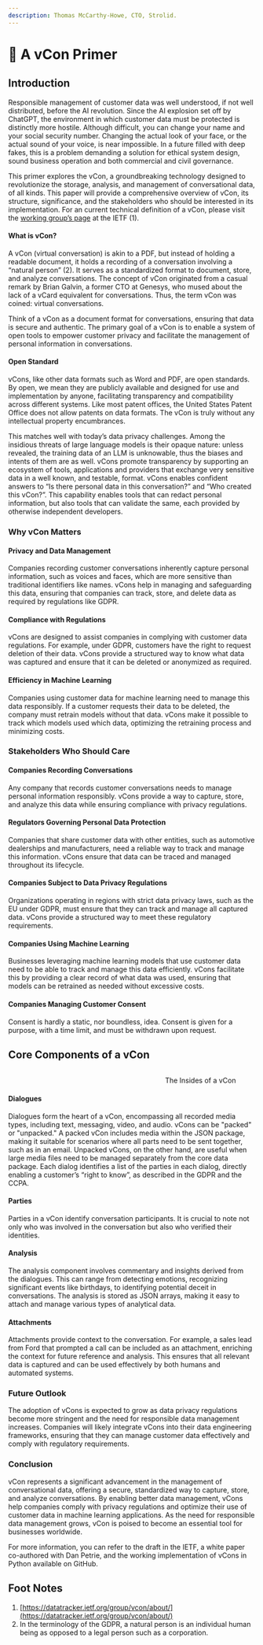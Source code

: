 ```yaml
---
description: Thomas McCarthy-Howe, CTO, Strolid.
---
```


# 💬 A vCon Primer



## Introduction

Responsible management of customer data was well understood, if not well distributed, before the AI revolution. Since the AI explosion set off by ChatGPT, the environment in which customer data must be protected is distinctly more hostile. Although difficult, you can change your name and your social security number. Changing the actual look of your face, or the actual sound of your voice, is near impossible. In a future filled with deep fakes, this is a problem demanding a solution for ethical system design, sound business operation and both commercial and civil governance.

This primer explores the vCon, a groundbreaking technology designed to revolutionize the storage, analysis, and management of conversational data, of all kinds. This paper will provide a comprehensive overview of vCon, its structure, significance, and the stakeholders who should be interested in its implementation. For an current technical definition of a vCon, please visit the [working group’s page](https://datatracker.ietf.org/group/vcon/about/) at the IETF (1).

#### What is vCon?

A vCon (virtual conversation) is akin to a PDF, but instead of holding a readable document, it holds a recording of a conversation involving a “natural person” (2). It serves as a standardized format to document, store, and analyze conversations. The concept of vCon originated from a casual remark by Brian Galvin, a former CTO at Genesys, who mused about the lack of a vCard equivalent for conversations. Thus, the term vCon was coined: virtual conversations.

Think of a vCon as a document format for conversations, ensuring that data is secure and authentic. The primary goal of a vCon is to enable a system of open tools to empower customer privacy and facilitate the management of personal information in conversations.

#### Open Standard

vCons, like other data formats such as Word and PDF, are open standards. By open, we mean they are publicly available and designed for use and implementation by anyone, facilitating transparency and compatibility across different systems. Like most patent offices, the United States Patent Office does not allow patents on data formats. The vCon is truly without any intellectual property encumbrances.

This matches well with today’s data privacy challenges. Among the insidious threats of large language models is their opaque nature: unless revealed, the training data of an LLM is unknowable, thus the biases and intents of them are as well. vCons promote transparency by supporting an ecosystem of tools, applications and providers that exchange very sensitive data in a well known, and testable, format. vCons enables confident answers to “Is there personal data in this conversation?” and “Who created this vCon?”. This capability enables tools that can redact personal information, but also tools that can validate the same, each provided by otherwise independent developers.

### Why vCon Matters

#### Privacy and Data Management

Companies recording customer conversations inherently capture personal information, such as voices and faces, which are more sensitive than traditional identifiers like names. vCons help in managing and safeguarding this data, ensuring that companies can track, store, and delete data as required by regulations like GDPR.

#### Compliance with Regulations

vCons are designed to assist companies in complying with customer data regulations. For example, under GDPR, customers have the right to request deletion of their data. vCons provide a structured way to know what data was captured and ensure that it can be deleted or anonymized as required.

#### Efficiency in Machine Learning

Companies using customer data for machine learning need to manage this data responsibly. If a customer requests their data to be deleted, the company must retrain models without that data. vCons make it possible to track which models used which data, optimizing the retraining process and minimizing costs.

### Stakeholders Who Should Care

#### Companies Recording Conversations

Any company that records customer conversations needs to manage personal information responsibly. vCons provide a way to capture, store, and analyze this data while ensuring compliance with privacy regulations.

#### Regulators Governing Personal Data Protection

Companies that share customer data with other entities, such as automotive dealerships and manufacturers, need a reliable way to track and manage this information. vCons ensure that data can be traced and managed throughout its lifecycle.

#### Companies Subject to Data Privacy Regulations

Organizations operating in regions with strict data privacy laws, such as the EU under GDPR, must ensure that they can track and manage all captured data. vCons provide a structured way to meet these regulatory requirements.

#### Companies Using Machine Learning

Businesses leveraging machine learning models that use customer data need to be able to track and manage this data efficiently. vCons facilitate this by providing a clear record of what data was used, ensuring that models can be retrained as needed without excessive costs.

#### Companies Managing Customer Consent

Consent is hardly a static, nor boundless, idea. Consent is given for a purpose, with a time limit, and must be withdrawn upon request.

## Core Components of a vCon

<div align="right">

<figure><img src="../.gitbook/assets/Conserver Pictures (8).jpg" alt=""><figcaption><p>The Insides of a vCon</p></figcaption></figure>

</div>

#### Dialogues

Dialogues form the heart of a vCon, encompassing all recorded media types, including text, messaging, video, and audio. vCons can be "packed" or "unpacked." A packed vCon includes media within the JSON package, making it suitable for scenarios where all parts need to be sent together, such as in an email. Unpacked vCons, on the other hand, are useful when large media files need to be managed separately from the core data package. Each dialog identifies a list of the parties in each dialog, directly enabling a customer’s “right to know”, as described in the GDPR and the CCPA.

#### Parties

Parties in a vCon identify conversation participants. It is crucial to note not only who was involved in the conversation but also who verified their identities.

#### Analysis

The analysis component involves commentary and insights derived from the dialogues. This can range from detecting emotions, recognizing significant events like birthdays, to identifying potential deceit in conversations. The analysis is stored as JSON arrays, making it easy to attach and manage various types of analytical data.

#### Attachments

Attachments provide context to the conversation. For example, a sales lead from Ford that prompted a call can be included as an attachment, enriching the context for future reference and analysis. This ensures that all relevant data is captured and can be used effectively by both humans and automated systems.

### Future Outlook

The adoption of vCons is expected to grow as data privacy regulations become more stringent and the need for responsible data management increases. Companies will likely integrate vCons into their data engineering frameworks, ensuring that they can manage customer data effectively and comply with regulatory requirements.

### Conclusion

vCon represents a significant advancement in the management of conversational data, offering a secure, standardized way to capture, store, and analyze conversations. By enabling better data management, vCons help companies comply with privacy regulations and optimize their use of customer data in machine learning applications. As the need for responsible data management grows, vCon is poised to become an essential tool for businesses worldwide.

For more information, you can refer to the draft in the IETF, a white paper co-authored with Dan Petrie, and the working implementation of vCons in Python available on GitHub.

## Foot Notes

1. [https://datatracker.ietf.org/group/vcon/about/](https://datatracker.ietf.org/group/vcon/about/)
2. In the terminology of the GDPR, a natural person is an individual human being as opposed to a legal person such as a corporation.

